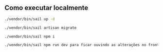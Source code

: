 ## Como executar localmente

```bash
./vendor/bin/sail up -d

./vendor/bin/sail artisan migrate

./vendor/bin/sail npm i

./vendor/bin/sail npm run dev para ficar ouvindo as alterações no front-end
```
